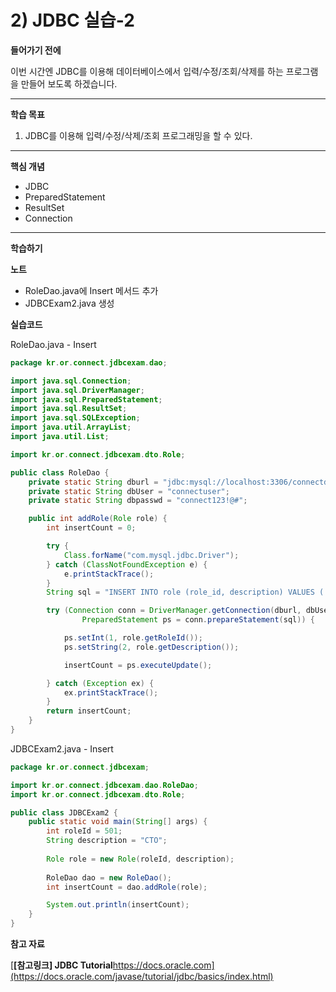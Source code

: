 # 2) JDBC 실습-2

**들어가기 전에**

이번 시간엔 JDBC를 이용해 데이터베이스에서 입력/수정/조회/삭제를 하는 프로그램을 만들어 보도록 하겠습니다.

 

 

------

**학습 목표**

1. JDBC를 이용해 입력/수정/삭제/조회 프로그래밍을 할 수 있다.

 

 

------

**핵심 개념**

- JDBC
- PreparedStatement
- ResultSet
- Connection

 

 

------

**학습하기**

**노트**

- RoleDao.java에 Insert 메서드 추가
- JDBCExam2.java 생성

**실습코드**

RoleDao.java - Insert

```java
package kr.or.connect.jdbcexam.dao;

import java.sql.Connection;
import java.sql.DriverManager;
import java.sql.PreparedStatement;
import java.sql.ResultSet;
import java.sql.SQLException;
import java.util.ArrayList;
import java.util.List;

import kr.or.connect.jdbcexam.dto.Role;

public class RoleDao {
	private static String dburl = "jdbc:mysql://localhost:3306/connectdb";
	private static String dbUser = "connectuser";
	private static String dbpasswd = "connect123!@#";

	public int addRole(Role role) {
		int insertCount = 0;

		try {
			Class.forName("com.mysql.jdbc.Driver");
		} catch (ClassNotFoundException e) {
			e.printStackTrace();
		}
		String sql = "INSERT INTO role (role_id, description) VALUES ( ?, ? )";

		try (Connection conn = DriverManager.getConnection(dburl, dbUser, dbpasswd);
				PreparedStatement ps = conn.prepareStatement(sql)) {

			ps.setInt(1, role.getRoleId());
			ps.setString(2, role.getDescription());

			insertCount = ps.executeUpdate();

		} catch (Exception ex) {
			ex.printStackTrace();
		}
		return insertCount;
	}
}
```



JDBCExam2.java - Insert

```java
package kr.or.connect.jdbcexam;

import kr.or.connect.jdbcexam.dao.RoleDao;
import kr.or.connect.jdbcexam.dto.Role;

public class JDBCExam2 {
	public static void main(String[] args) {
		int roleId = 501;
		String description = "CTO";
		
		Role role = new Role(roleId, description);
		
		RoleDao dao = new RoleDao();
		int insertCount = dao.addRole(role);

		System.out.println(insertCount);
	}
}
```

**참고 자료**

[**[참고링크\] JDBC Tutorial**https://docs.oracle.com](https://docs.oracle.com/javase/tutorial/jdbc/basics/index.html)